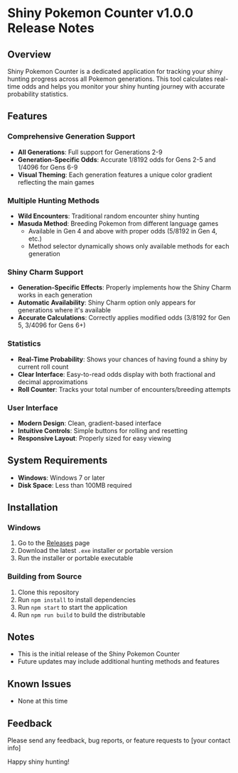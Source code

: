 # Shiny Pokemon Counter v1.0.0 Release Notes

## Overview
Shiny Pokemon Counter is a dedicated application for tracking your shiny hunting progress across all Pokemon generations. This tool calculates real-time odds and helps you monitor your shiny hunting journey with accurate probability statistics.

## Features

### Comprehensive Generation Support
- **All Generations**: Full support for Generations 2-9
- **Generation-Specific Odds**: Accurate 1/8192 odds for Gens 2-5 and 1/4096 for Gens 6-9
- **Visual Theming**: Each generation features a unique color gradient reflecting the main games

### Multiple Hunting Methods
- **Wild Encounters**: Traditional random encounter shiny hunting
- **Masuda Method**: Breeding Pokemon from different language games
  - Available in Gen 4 and above with proper odds (5/8192 in Gen 4, etc.)
  - Method selector dynamically shows only available methods for each generation

### Shiny Charm Support
- **Generation-Specific Effects**: Properly implements how the Shiny Charm works in each generation
- **Automatic Availability**: Shiny Charm option only appears for generations where it's available
- **Accurate Calculations**: Correctly applies modified odds (3/8192 for Gen 5, 3/4096 for Gens 6+)

### Statistics
- **Real-Time Probability**: Shows your chances of having found a shiny by current roll count
- **Clear Interface**: Easy-to-read odds display with both fractional and decimal approximations
- **Roll Counter**: Tracks your total number of encounters/breeding attempts

### User Interface
- **Modern Design**: Clean, gradient-based interface
- **Intuitive Controls**: Simple buttons for rolling and resetting
- **Responsive Layout**: Properly sized for easy viewing

## System Requirements
- **Windows**: Windows 7 or later
- **Disk Space**: Less than 100MB required

## Installation

### Windows
1. Go to the [Releases](https://github.com/YOUR_USERNAME/shiny-pokemon-counter/releases) page
2. Download the latest `.exe` installer or portable version
3. Run the installer or portable executable

### Building from Source
1. Clone this repository
2. Run `npm install` to install dependencies
3. Run `npm start` to start the application
4. Run `npm run build` to build the distributable

## Notes
- This is the initial release of the Shiny Pokemon Counter
- Future updates may include additional hunting methods and features

## Known Issues
- None at this time

## Feedback
Please send any feedback, bug reports, or feature requests to [your contact info]

Happy shiny hunting!